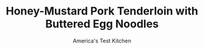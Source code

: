 ---
layout: ../../layouts/MarkdownPostLayout.astro
title: Honey-Mustard Pork Tenderloin with Buttered Egg Noodles
author: America's Test Kitchen
pubDate: 2023-03-15
description: "This homey, comforting dish is on the table in about 30 minutes."
image_url: https://res.cloudinary.com/hksqkdlah/image/upload/ar_1:1,c_fill,dpr_2.0,f_auto,fl_lossy.progressive.strip_profile,g_faces:auto,q_auto:low,w_344/SFS_HoneyMustardPorkTenderloinButteredEggNoodles_042_c59gvl
tags: ["Main Courses","Pork","Weeknight"]
calories: 2840
protein: 55
carbohydrates: 74
fats: 
fiber: 4
ingredients: ["1/4 cup, whole-grain mustard","2 tablespoons, honey","1 teaspoon, grated lemon zest, plus 1 tablespoon juice, divided","2 (14- to 16-ounce), pork tenderloins, trimmed","1 1/2 teaspoons, table salt, plus salt for cooking pasta","1/2 teaspoon, pepper","3 tablespoons, unsalted butter, divided","12 ounces (6 cups), egg noodles","1/2 cup, chicken broth","1 , shallot, minced","2 tablespoons chopped, fresh dill"]
serves: 4
time: "30 minutes"
instructions: ["Adjust oven rack to middle position and heat oven to 375 degrees. Combine mustard, honey, and 1 teaspoon lemon juice in bowl; set aside. Pat pork dry with paper towels and sprinkle with salt and pepper. Melt 1 tablespoon butter in 12-inch skillet over medium-high heat. Cook pork until browned on all sides, 5 to 7 minutes. Off heat, brush mustard mixture evenly over top of pork. Transfer skillet to oven and roast until meat registers 135 degrees, 10 to 14 minutes. Transfer pork to carving board, tent with aluminum foil, and let rest for 5 minutes. Do not wash skillet.","Meanwhile, bring 4 quarts water to boil in large pot. Add noodles and 1 tablespoon salt and cook, stirring occasionally, until al dente. Drain noodles and return them to pot.","Add broth and shallot to now-empty skillet (skillet handle will be hot). Bring to simmer over medium heat and cook until slightly thickened, about 2 minutes, scraping up any browned bits. Off heat, stir in dill, lemon zest, remaining 2 tablespoons butter, and remaining 2 teaspoons lemon juice. Add sauce to noodles and toss to coat. Slice pork ½ inch thick and serve over noodles."]
nutrition: ["1124 mg Potassium","733 mg Phosphorus","66 mg Calcium","5 mg Iron","117 mg Magnesium","887 mg Sodium","5 mg Zinc","20 g Fat","21 mg Niacin (B3)","6 g Monounsaturated","2 g Polyunsaturated","1 mg Riboflavin (B2)","2 mg Thiamin (B1)","4 mg Vitamin C","1 µg Vitamin D","226 mg Cholesterol","8 g Saturated","4 g Fiber","170 µg Folic acid","33 µg Folate (food)","12 g Sugars","2 µg Vitamin K","217 g Water","74 g Carbs","323 µg Folate equivalent (total)","55 g Protein","1 mg Vitamin E","1 µg Vitamin B12","1 mg Vitamin B6","89 µg Vitamin A","710 kcal Energy","8 g Sugars, added","2840 calories"]
notes: "We like to serve this dish with a side salad."
---